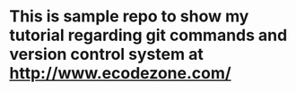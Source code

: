 # This is sample repo to show my tutorial regarding git commands and version control system at http://www.ecodezone.com/
